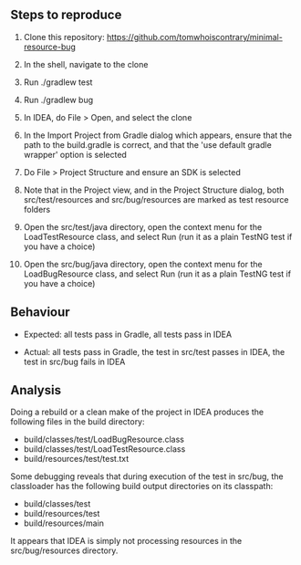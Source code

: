 Steps to reproduce
------------------

1. Clone this repository: https://github.com/tomwhoiscontrary/minimal-resource-bug

2. In the shell, navigate to the clone

3. Run ./gradlew test

4. Run ./gradlew bug

5. In IDEA, do File > Open, and select the clone

6. In the Import Project from Gradle dialog which appears, ensure that the path to the build.gradle is correct, and that the 'use default gradle wrapper' option is selected

7. Do File > Project Structure and ensure an SDK is selected

8. Note that in the Project view, and in the Project Structure dialog, both src/test/resources and src/bug/resources are marked as test resource folders

9. Open the src/test/java directory, open the context menu for the LoadTestResource class, and select Run (run it as a plain TestNG test if you have a choice)

10. Open the src/bug/java directory, open the context menu for the LoadBugResource class, and select Run (run it as a plain TestNG test if you have a choice)

Behaviour
---------

* Expected: all tests pass in Gradle, all tests pass in IDEA

* Actual: all tests pass in Gradle, the test in src/test passes in IDEA, the test in src/bug fails in IDEA

Analysis
--------

Doing a rebuild or a clean make of the project in IDEA produces the following files in the build directory:

* build/classes/test/LoadBugResource.class
* build/classes/test/LoadTestResource.class
* build/resources/test/test.txt

Some debugging reveals that during execution of the test in src/bug, the classloader has the following build output directories on its classpath:

* build/classes/test
* build/resources/test
* build/resources/main

It appears that IDEA is simply not processing resources in the src/bug/resources directory.
